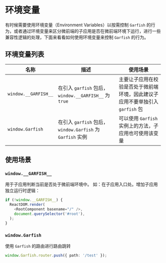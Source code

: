 # 环境变量

有时候需要使用环境变量（Environment Variables）以按需控制 `Garfish` 的行为，或者通过环境变量来区分微前端的子应用是否在微前端环境下运行，进行一些兼容性逻辑的处理，下面来看看如何使用环境变量来控制 `Garfish` 的行为。

## 环境变量列表

| 名称                 | 描述                                                       | 使用场景                                                                      |
| -------------------- | ---------------------------------------------------------- | ----------------------------------------------------------------------------- |
| `window.__GARFISH__` | 在引入 `garfish` 包后， `window.__GARFISH__` 为 `true`     | 主要让子应用在校验是否处于微前端环境，因此建议子应用不要单独引入 `garfish` 包 |
| `window.Garfish`     | 在引入 `garfish` 包后， `window.Garfish` 为 `Garfish` 实例 | 可以使用 `Garfish` 实例上的方法，子应用也可使用该变量                         |

<!-- | `__GARFISH_EXPORTS__` | 子应用在运行时可以获得该环境变量，需要注意的是 `__GARFISH_EXPORTS__` 是环境变量而不是存储在 `window` 上的变量，直接使用 `__GARFISH_EXPORTS__` | 可用于导出 `provider` 渲染函数，而避免收到其他库的影响                        | -->

## 使用场景

### `window.__GARFISH__`

用于子应用判断当前是否处于微前端环境中。
如：在子应用入口处。增加子应用独立运行时逻辑：

```ts
if (!window.__GARFISH__) {
  ReactDOM.render(
    <RootComponent basename="/" />,
    document.querySelector('#root'),
  );
}
```

### `window.Garfish`

使用 `Garfish` 的路由进行路由跳转

```ts
window.Garfish.router.push({ path: '/test' });
```
